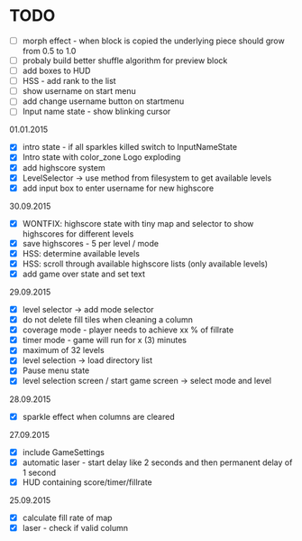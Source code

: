 # TODO
- [ ] morph effect - when block is copied the underlying piece should grow from 0.5 to 1.0
- [ ] probaly build better shuffle algorithm for preview block
- [ ] add boxes to HUD
- [ ] HSS - add rank to the list
- [ ] show username on start menu
- [ ] add change username button on startmenu
- [ ] Input name state - show blinking cursor

01.01.2015
- [x] intro state - if all sparkles killed switch to InputNameState
- [x] Intro state with color_zone Logo exploding
- [x] add highscore system
- [x] LevelSelector -> use method from filesystem to get available levels
- [x] add input box to enter username for new highscore

30.09.2015
- [x] WONTFIX: highscore state with tiny map and selector to show highscores for different levels
- [x] save highscores - 5 per level / mode
- [x] HSS: determine available levels
- [x] HSS: scroll through available highscore lists (only available levels)
- [x] add game over state and set text

29.09.2015
- [x] level selector -> add mode selector 
- [x] do not delete fill tiles when cleaning a column
- [x] coverage mode - player needs to achieve xx % of fillrate
- [x] timer mode - game will run for x (3) minutes
- [x] maximum of 32 levels
- [x] level selection -> load directory list 
- [x] Pause menu state
- [x] level selection screen / start game screen -> select mode and level

28.09.2015
- [x] sparkle effect when columns are cleared

27.09.2015
- [x] include GameSettings
- [x] automatic laser - start delay like 2 seconds and then permanent delay of 1 second
- [x] HUD containing score/timer/fillrate

25.09.2015

- [x] calculate fill rate of map
- [x] laser - check if valid column